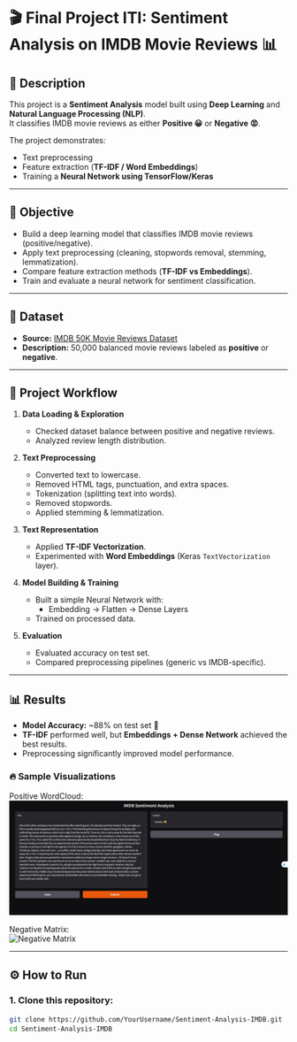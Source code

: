 # 🎬 Final Project ITI: Sentiment Analysis on IMDB Movie Reviews 📊

## 📌 Description
This project is a **Sentiment Analysis** model built using **Deep Learning** and **Natural Language Processing (NLP)**.  
It classifies IMDB movie reviews as either **Positive 😀** or **Negative 😡**.  

The project demonstrates:
- Text preprocessing  
- Feature extraction (**TF-IDF / Word Embeddings**)  
- Training a **Neural Network using TensorFlow/Keras**  

---

## 🎯 Objective
- Build a deep learning model that classifies IMDB movie reviews (positive/negative).  
- Apply text preprocessing (cleaning, stopwords removal, stemming, lemmatization).  
- Compare feature extraction methods (**TF-IDF vs Embeddings**).  
- Train and evaluate a neural network for sentiment classification.  

---

## 📂 Dataset
- **Source:** [IMDB 50K Movie Reviews Dataset](https://www.kaggle.com/datasets/lakshmi25npathi/imdb-dataset-of-50k-movie-reviews)  
- **Description:** 50,000 balanced movie reviews labeled as **positive** or **negative**.  

---

## 🔎 Project Workflow
1. **Data Loading & Exploration**  
   - Checked dataset balance between positive and negative reviews.  
   - Analyzed review length distribution.  

2. **Text Preprocessing**  
   - Converted text to lowercase.  
   - Removed HTML tags, punctuation, and extra spaces.  
   - Tokenization (splitting text into words).  
   - Removed stopwords.  
   - Applied stemming & lemmatization.  

3. **Text Representation**  
   - Applied **TF-IDF Vectorization**.  
   - Experimented with **Word Embeddings** (Keras `TextVectorization` layer).  

4. **Model Building & Training**  
   - Built a simple Neural Network with:  
     - Embedding → Flatten → Dense Layers  
   - Trained on processed data.  

5. **Evaluation**  
   - Evaluated accuracy on test set.  
   - Compared preprocessing pipelines (generic vs IMDB-specific).  

---

## 📊 Results
- **Model Accuracy:** ~88% on test set 🎯  
- **TF-IDF** performed well, but **Embeddings + Dense Network** achieved the best results.  
- Preprocessing significantly improved model performance.  

### 🔥 Sample Visualizations  
Positive WordCloud:  
![Positive Reviews](images/positive_sentiment.jpg)  

Negative Matrix:  
![Negative Matrix](images/confusion_matrix.png)  

---

## ⚙️ How to Run

### 1. Clone this repository:
```bash
git clone https://github.com/YourUsername/Sentiment-Analysis-IMDB.git
cd Sentiment-Analysis-IMDB
